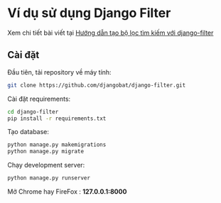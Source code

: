 # Ví dụ sử dụng Django Filter

Xem chi tiết bài viết tại [Hướng dẫn tạo bộ lọc tìm kiếm với django-filter ](http://djangobat.com/)


## Cài đặt

Đầu tiên, tải repository về máy tính:

```bash
git clone https://github.com/djangobat/django-filter.git
```

Cài đặt requirements:

```bash
cd django-filter
pip install -r requirements.txt
```

Tạo database:

```bash
python manage.py makemigrations
python manage.py migrate
```

Chạy development server:

```bash
python manage.py runserver
```

Mở Chrome hay FireFox : **127.0.0.1:8000**

